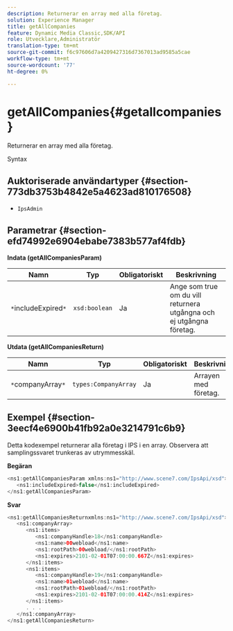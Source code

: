 ```yaml
---
description: Returnerar en array med alla företag.
solution: Experience Manager
title: getAllCompanies
feature: Dynamic Media Classic,SDK/API
role: Utvecklare,Administratör
translation-type: tm+mt
source-git-commit: f6c97606d7a4209427316d7367013ad9585a5cae
workflow-type: tm+mt
source-wordcount: '77'
ht-degree: 0%

---
```



# getAllCompanies{#getallcompanies}

Returnerar en array med alla företag.

Syntax

## Auktoriserade användartyper {#section-773db3753b4842e5a4623ad810176508}

* `IpsAdmin`

## Parametrar {#section-efd74992e6904ebabe7383b577af4fdb}

**Indata (getAllCompaniesParam)**

| Namn | Typ | Obligatoriskt | Beskrivning |
|---|---|---|---|
| `*`includeExpired`*` | `xsd:boolean` | Ja | Ange som true om du vill returnera utgångna och ej utgångna företag. |

**Utdata (getAllCompaniesReturn)**

| Namn | Typ | Obligatoriskt | Beskrivning |
|---|---|---|---|
| `*`companyArray`*` | `types:CompanyArray` | Ja | Arrayen med företag. |

## Exempel {#section-3eecf4e6900b41fb92a0e3214791c6b9}

Detta kodexempel returnerar alla företag i IPS i en array. Observera att samplingssvaret trunkeras av utrymmesskäl.

**Begäran**

```java
<ns1:getAllCompaniesParam xmlns:ns1="http://www.scene7.com/IpsApi/xsd">
   <ns1:includeExpired>false</ns1:includeExpired>
</ns1:getAllCompaniesParam>
```

**Svar**

```java
<ns1:getAllCompaniesReturnxmlns:ns1="http://www.scene7.com/IpsApi/xsd">
   <ns1:companyArray>
      <ns1:items>
         <ns1:companyHandle>18</ns1:companyHandle>
         <ns1:name>00webload</ns1:name>
         <ns1:rootPath>00webload/</ns1:rootPath>
         <ns1:expires>2101-02-01T07:00:00.667Z</ns1:expires>
      </ns1:items>
      <ns1:items>
         <ns1:companyHandle>19</ns1:companyHandle>
         <ns1:name>01webload</ns1:name>
         <ns1:rootPath>01webload/</ns1:rootPath>
         <ns1:expires>2101-02-01T07:00:00.414Z</ns1:expires>
      </ns1:items>
      . . .
   </ns1:companyArray>
</ns1:getAllCompaniesReturn>
```


